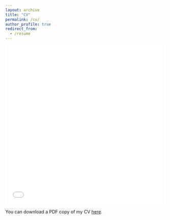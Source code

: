 ```yaml
---
layout: archive
title: "CV"
permalink: /cv/
author_profile: true
redirect_from:
  - /resume
---
```


<iframe src="/files/pdf/SerkanB_CV_IU.pdf" width="100%" height="500" frameborder="no" border="0" marginwidth="0" marginheight="0"></iframe>

You can download a PDF copy of my CV [here](/files/pdf/SerkanB_CV_IU.pdf).
